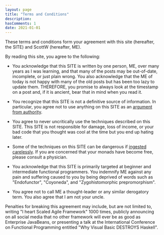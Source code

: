 ```yaml
---
layout: page
title: "Terms and Conditions"
description:
hasComments: 1
date: 2021-01-01
---
```



These terms and conditions form your agreement with this site (hereafter, the SITE) and ScottW (hereafter, ME).

By reading this site, you agree to the following:

* You acknowledge that this SITE is written by one person, ME, over many years as I was learning, and that many of the posts may be out-of-date, incomplete, or just plain wrong. You also acknowledge that the ME of today is not happy with many of the old posts but has been too lazy to update them. THEREFORE, you promise to always look at the timestamp on a post and, if it is ancient, bear that in mind when you read it.

* You recognize that this SITE is not a definitive source of information. In particular, you agree not to use anything on this SITE as an [argument from authority](https://en.wikipedia.org/wiki/Argument_from_authority).

* You agree to never uncritically use the techniques described on this SITE. This SITE is not responsible for damage, loss of income, or your bad code that you thought was cool at the time but you end up hating later.

* Some of the techniques on this SITE can be dangerous if [ingested carelessly](/posts/against-railway-oriented-programming/). If you are concerned that your monads have become free, please consult a physician.

* You acknowledge that this SITE is primarily targeted at beginner and intermediate functional programmers. You indemnify ME against any pain and suffering caused to you by being deprived of words such as "Endofunctor", "Coyoneda", and "Zygohistomorphic prepromorphism".

* You agree not to call ME a thought-leader or any similar derogatory term. You also agree that I am not your uncle.

Penalties for breaking this agreement may include, but are not limited to, writing "I heart Scaled Agile Framework" 1000 times, publicly announcing on all social media that no other framework will ever be as good as Enterprise JavaBeans, or presenting a talk at the International Conference on Functional Programming entitled "Why Visual Basic DESTROYS Haskell".





